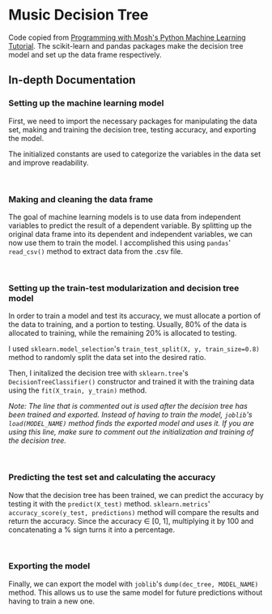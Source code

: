 # Music Decision Tree

Code copied from [Programming with Mosh's Python Machine Learning Tutorial](https://www.youtube.com/watch?v=7eh4d6sabA0). The scikit-learn and pandas packages make the decision tree model and set up the data frame respectively.

## In-depth Documentation

### Setting up the machine learning model

First, we need to import the necessary packages for manipulating the data set, making and training the decision tree, testing accuracy, and exporting the model.

The initialized constants are used to categorize the variables in the data set and improve readability.

<br>

### Making and cleaning the data frame

The goal of machine learning models is to use data from independent variables to predict the result of a dependent variable. By splitting up the original data frame into its dependent and independent variables, we can now use them to train the model. I accomplished this using `pandas`' `read_csv()` method to extract data from the .csv file.

<br>

### Setting up the train-test modularization and decision tree model

In order to train a model and test its accuracy, we must allocate a portion of the data to training, and a portion to testing. Usually, 80% of the data is allocated to training, while the remaining 20% is allocated to testing.

I used `sklearn.model_selection`'s `train_test_split(X, y, train_size=0.8)` method to randomly split the data set into the desired ratio.

Then, I initalized the decision tree with `sklearn.tree`'s `DecisionTreeClassifier()` constructor and trained it with the training data using the `fit(X_train, y_train)` method.

*Note: The line that is commented out is used after the decision tree has been trained and exported. Instead of having to train the model, `joblib`'s `load(MODEL_NAME)` method finds the exported model and uses it. If you are using this line, make sure to comment out the initialization and training of the decision tree.*

<br>

### Predicting the test set and calculating the accuracy

Now that the decision tree has been trained, we can predict the accuracy by testing it with the `predict(X_test)` method. `sklearn.metrics`' `accuracy_score(y_test, predictions)` method will compare the results and return the accuracy. Since the accuracy ∈ [0, 1], multiplying it by 100 and concatenating a % sign turns it into a percentage.

<br>

### Exporting the model

Finally, we can export the model with `joblib`'s `dump(dec_tree, MODEL_NAME)` method. This allows us to use the same model for future predictions without having to train a new one.
